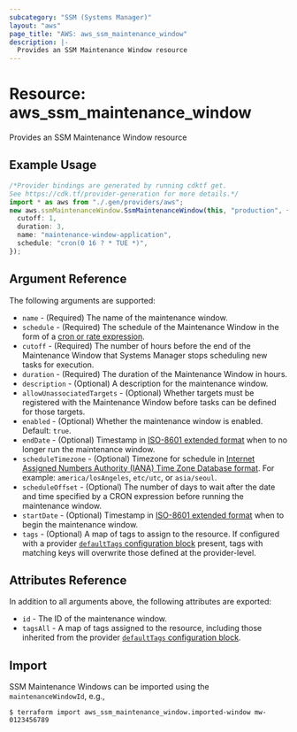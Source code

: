 ```yaml
---
subcategory: "SSM (Systems Manager)"
layout: "aws"
page_title: "AWS: aws_ssm_maintenance_window"
description: |-
  Provides an SSM Maintenance Window resource
---
```


# Resource: aws\_ssm\_maintenance\_window

Provides an SSM Maintenance Window resource

## Example Usage

```typescript
/*Provider bindings are generated by running cdktf get.
See https://cdk.tf/provider-generation for more details.*/
import * as aws from "./.gen/providers/aws";
new aws.ssmMaintenanceWindow.SsmMaintenanceWindow(this, "production", {
  cutoff: 1,
  duration: 3,
  name: "maintenance-window-application",
  schedule: "cron(0 16 ? * TUE *)",
});

```

## Argument Reference

The following arguments are supported:

* `name` - (Required) The name of the maintenance window.
* `schedule` - (Required) The schedule of the Maintenance Window in the form of a [cron or rate expression](https://docs.aws.amazon.com/systems-manager/latest/userguide/reference-cron-and-rate-expressions.html).
* `cutoff` - (Required) The number of hours before the end of the Maintenance Window that Systems Manager stops scheduling new tasks for execution.
* `duration` - (Required) The duration of the Maintenance Window in hours.
* `description` - (Optional) A description for the maintenance window.
* `allowUnassociatedTargets` - (Optional) Whether targets must be registered with the Maintenance Window before tasks can be defined for those targets.
* `enabled` - (Optional) Whether the maintenance window is enabled. Default: `true`.
* `endDate` - (Optional) Timestamp in [ISO-8601 extended format](https://www.iso.org/iso-8601-date-and-time-format.html) when to no longer run the maintenance window.
* `scheduleTimezone` - (Optional) Timezone for schedule in [Internet Assigned Numbers Authority (IANA) Time Zone Database format](https://www.iana.org/time-zones). For example: `america/losAngeles`, `etc/utc`, or `asia/seoul`.
* `scheduleOffset` - (Optional) The number of days to wait after the date and time specified by a CRON expression before running the maintenance window.
* `startDate` - (Optional) Timestamp in [ISO-8601 extended format](https://www.iso.org/iso-8601-date-and-time-format.html) when to begin the maintenance window.
* `tags` - (Optional) A map of tags to assign to the resource. If configured with a provider [`defaultTags` configuration block](https://registry.terraform.io/providers/hashicorp/aws/latest/docs#default_tags-configuration-block) present, tags with matching keys will overwrite those defined at the provider-level.

## Attributes Reference

In addition to all arguments above, the following attributes are exported:

* `id` - The ID of the maintenance window.
* `tagsAll` - A map of tags assigned to the resource, including those inherited from the provider [`defaultTags` configuration block](https://registry.terraform.io/providers/hashicorp/aws/latest/docs#default_tags-configuration-block).

## Import

SSM  Maintenance Windows can be imported using the `maintenanceWindowId`, e.g.,

```console
$ terraform import aws_ssm_maintenance_window.imported-window mw-0123456789
```
